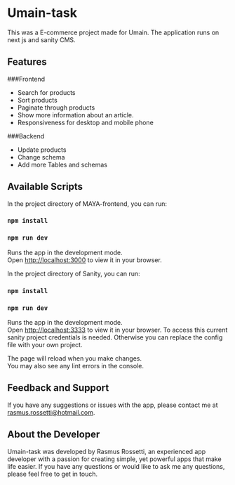 # Umain-task

This was a E-commerce project made for Umain.
The application runs on next js and sanity CMS.

## Features

###Frontend
- Search for products
- Sort products
- Paginate through products
- Show more information about an article.
- Responsiveness for desktop and mobile phone

###Backend
- Update products
- Change schema
- Add more Tables and schemas

## Available Scripts

In the project directory of MAYA-frontend, you can run:
### `npm install`
### `npm run dev`

Runs the app in the development mode.\
Open [http://localhost:3000](http://localhost:3000) to view it in your browser.

In the project directory of Sanity, you can run:
### `npm install`
### `npm run dev`

Runs the app in the development mode.\
Open [ http://localhost:3333]( http://localhost:3333) to view it in your browser.
To access this current sanity project credentials is needed.
Otherwise you can replace the config file with your own project.


The page will reload when you make changes.\
You may also see any lint errors in the console.

## Feedback and Support
If you have any suggestions or issues with the app, please contact me at rasmus.rossetti@hotmail.com.

## About the Developer
Umain-task  was developed by Rasmus Rossetti, an experienced app developer with a passion for creating simple, yet powerful apps that make life easier. If you have any questions or would like to ask me any questions, please feel free to get in touch.




